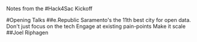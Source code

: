 Notes from the #Hack4Sac Kickoff

#Opening Talks
##e.Republic
Saramento's the 11th best city for open data.
Don't just focus on the tech
Engage at existing pain-points
Make it scale
##Joel Riphagen

